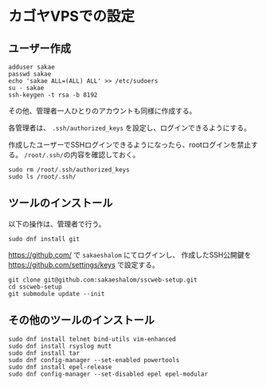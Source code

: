 # カゴヤVPSでの設定

## ユーザー作成

```
adduser sakae
passwd sakae
echo 'sakae ALL=(ALL) ALL' >> /etc/sudoers
su - sakae
ssh-keygen -t rsa -b 8192
```

その他、管理者一人ひとりのアカウントも同様に作成する。

各管理者は、 `.ssh/authorized_keys` を設定し、ログインできるようにする。

作成したユーザーでSSHログインできるようになったら、rootログインを禁止する。
`/root/.ssh/`の内容を確認しておく。
```
sudo rm /root/.ssh/authorized_keys
sudo ls /root/.ssh/
```


## ツールのインストール

以下の操作は、管理者で行う。

```
sudo dnf install git
```

https://github.com/ で `sakaeshalom` にてログインし、
作成したSSH公開鍵を https://github.com/settings/keys で設定する。

```
git clone git@github.com:sakaeshalom/sscweb-setup.git
cd sscweb-setup
git submodule update --init
```

## その他のツールのインストール
```
sudo dnf install telnet bind-utils vim-enhanced
sudo dnf install rsyslog mutt
sudo dnf install tar
sudo dnf config-manager --set-enabled powertools
sudo dnf install epel-release
sudo dnf config-manager --set-disabled epel epel-modular
```
